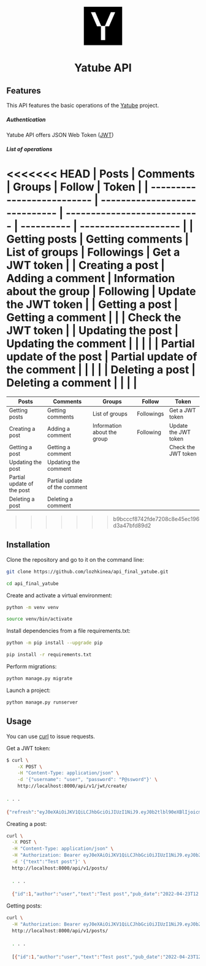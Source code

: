 <p align="center"><img src="yatube_api\static\img\logo.png" alt="Yatube API" width="100" height="100"></p>

<h1 align="center">Yatube API</h1>

## Features

This API features the basic operations of the [Yatube]() project.

##### Authentication

Yatube API offers JSON Web Token ([JWT](https://jwt.io))

##### List of operations

<<<<<<< HEAD
| Posts                      | Comments                      | Groups                      | Follow     | Token                |
| -------------------------- | ----------------------------- | --------------------------- | ---------- | -------------------- |
| Getting posts              | Getting comments              | List of groups              | Followings | Get a JWT token      |
| Creating a post            | Adding a comment              | Information about the group | Following  | Update the JWT token |
| Getting a post             | Getting a comment             |                             |            | Check the JWT token  |
| Updating the post          | Updating the comment          |                             |            |                      |
| Partial update of the post | Partial update of the comment |                             |            |                      |
| Deleting a post            | Deleting a comment            |                             |            |                      |
=======
| Posts                      | Comments                      | Groups                      | Follow        | Token                |
| -------------------------- | ----------------------------- | --------------------------- | ------------- | -------------------- |
| Getting posts              | Getting comments              | List of groups              | Followings    | Get a JWT token      |
| Creating a post            | Adding a comment              | Information about the group | Following     | Update the JWT token |
| Getting a post             | Getting a comment             |                             |               | Check the JWT token  |
| Updating the post          | Updating the comment          |                             |               |                      |
| Partial update of the post | Partial update of the comment |                             |               |                      |
| Deleting a post            | Deleting a comment            |                             |               |                      |
>>>>>>> b9bcccf8742fde7208c8e45ec196d3a47bfd89d2

## Installation

Clone the repository and go to it on the command line:

```bash
git clone https://github.com/lozhkinea/api_final_yatube.git
```

```bash
cd api_final_yatube
```

Create and activate a virtual environment:

```bash
python -m venv venv
```

```bash
source venv/bin/activate
```

Install dependencies from a file requirements.txt:

```bash
python -m pip install --upgrade pip
```

```bash
pip install -r requirements.txt
```

Perform migrations:

```bash
python manage.py migrate
```

Launch a project:

```bash
python manage.py runserver
```

## Usage

You can use [curl](https://curl.se/) to issue requests.

Get a JWT token:

```bash
$ curl \
    -X POST \
    -H "Content-Type: application/json" \
    -d '{"username": "user", "password": "P@ssword"}' \
    http://localhost:8000/api/v1/jwt/create/

. . .

{"refresh":"eyJ0eXAiOiJKV1QiLCJhbGciOiJIUzI1NiJ9.eyJ0b2tlbl90eXBlIjoicmVmcmVzaCIsImV4cCI6MTY1MDgwMzQwMywianRpIjoiMmIxYjI1YWI1MTQxNDc4MGE5MWZhMWFlNzQ4MDhmYzgiLCJ1c2VyX2lkIjozfQ.TNdPUCZtDbDDp1fOs0ab1zKmWom1R0AagYTkc2lNWas","access":"eyJ0eXAiOiJKV1QiLCJhbGciOiJIUzI1NiJ9.eyJ0b2tlbl90eXBlIjoiYWNjZXNzIiwiZXhwIjoxNjUwODAzNDAzLCJqdGkiOiI5OTI0OTExMGRkNjY0Yjc4ODIyMWQxMjIyNDU5MGE1YiIsInVzZXJfaWQiOjN9.KG2PrpJ4elbpmFCU0TpacHmQKjabIIvGEHS4HZwrpKI"}
```

Creating a post:

```bash
curl \
  -X POST \
  -H "Content-Type: application/json" \
  -H "Authorization: Bearer eyJ0eXAiOiJKV1QiLCJhbGciOiJIUzI1NiJ9.eyJ0b2tlbl90eXBlIjoiYWNjZXNzIiwiZXhwIjoxNjUwODAzNDAzLCJqdGkiOiI5OTI0OTExMGRkNjY0Yjc4ODIyMWQxMjIyNDU5MGE1YiIsInVzZXJfaWQiOjN9.KG2PrpJ4elbpmFCU0TpacHmQKjabIIvGEHS4HZwrpKI" \
  -d '{"text":"Test post"}' \
  http://localhost:8000/api/v1/posts/

  . . .

  {"id":1,"author":"user","text":"Test post","pub_date":"2022-04-23T12:40:11.522939Z","image":null,"group":null}
```

Getting posts:

```bash
curl \
  -H "Authorization: Bearer eyJ0eXAiOiJKV1QiLCJhbGciOiJIUzI1NiJ9.eyJ0b2tlbl90eXBlIjoiYWNjZXNzIiwiZXhwIjoxNjUwODAzNDAzLCJqdGkiOiI5OTI0OTExMGRkNjY0Yjc4ODIyMWQxMjIyNDU5MGE1YiIsInVzZXJfaWQiOjN9.KG2PrpJ4elbpmFCU0TpacHmQKjabIIvGEHS4HZwrpKI" \
  http://localhost:8000/api/v1/posts/

  . . .

  [{"id":1,"author":"user","text":"Test post","pub_date":"2022-04-23T12:40:11.522939Z","image":null,"group":null}]
```
